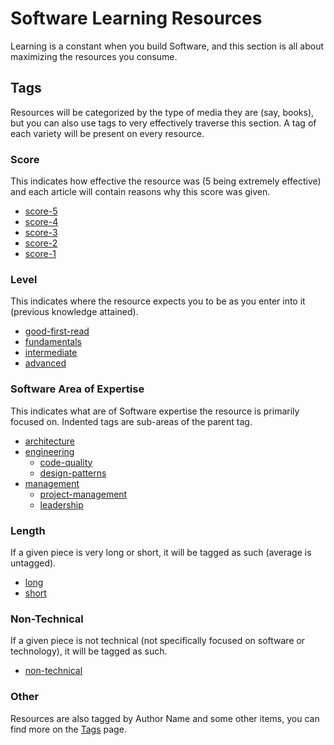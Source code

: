 # Software Learning Resources

Learning is a constant when you build Software, and this section is all about maximizing the resources you consume.

## Tags

Resources will be categorized by the type of media they are (say, books), but you can also use tags to very effectively traverse this section. A tag of each variety will be present on every resource.

### Score

This indicates how effective the resource was (5 being extremely effective) and each article will contain reasons why this score was given.

-   [score-5](/resources/tags/score-5)
-   [score-4](/resources/tags/score-4)
-   [score-3](/resources/tags/score-3)
-   [score-2](/resources/tags/score-2)
-   [score-1](/resources/tags/score-1)

### Level

This indicates where the resource expects you to be as you enter into it (previous knowledge attained).

-   [good-first-read](/resources/tags/good-first-read)
-   [fundamentals](/resources/tags/fundamentals)
-   [intermediate](/resources/tags/intermediate)
-   [advanced](/resources/tags/advanced)

### Software Area of Expertise

This indicates what are of Software expertise the resource is primarily focused on. Indented tags are sub-areas of the parent tag.

-   [architecture](/resources/tags/architecture)
-   [engineering](/resources/tags/engineering)
    -   [code-quality](/resources/tags/code-quality)
    -   [design-patterns](/resources/tags/design-patterns)
-   [management](/resources/tags/management)
    -   [project-management](/resources/tags/project-management)
    -   [leadership](/resources/tags/leadership)

### Length

If a given piece is very long or short, it will be tagged as such (average is untagged).

-   [long](/resources/tags/long)
-   [short](/resources/tags/short)

### Non-Technical

If a given piece is not technical (not specifically focused on software or technology), it will be tagged as such.

-   [non-technical](/resources/tags/non-technical)

### Other

Resources are also tagged by Author Name and some other items, you can find more on the [Tags](/resources/tags) page.
